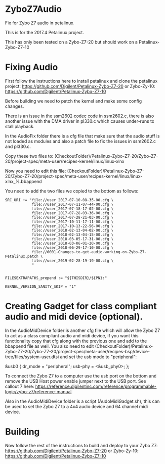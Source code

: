# ZyboZ7Audio
Fix for Zybo Z7 audio in petalinux.

This is for the 2017.4 Petalinux project.

This has only been tested on a Zybo-Z7-20 but should work on a Petalinux-Zybo-Z7-10



# Fixing Audio

First follow the instructions here to install petalinux and clone the petalinux project: https://github.com/Digilent/Petalinux-Zybo-Z7-20 or Zybo-Zy-10: https://github.com/Digilent/Petalinux-Zybo-Z7-10

Before building we need to patch the kernel and make some config changes.

There is an issue in the ssm2602 codec code in ssm2602.c, there is also another issue with the DMA driver in pl330.c which causes under-runs to stall playback.


In the AudioFix folder there is a cfg file that make sure that the audio stuff is not loaded as modules and also a patch file to fix the issues in ssm2602.c and pl330.c.

Copy these two files to: (CheckoutFolder)/Petalinux-Zybo-Z7-20/Zybo-Z7-20/project-spec/meta-user/recipes-kernel/linux/linux-xlnx

Now you need to edit this file: (CheckoutFolder)/Petalinux-Zybo-Z7-20/Zybo-Z7-20/project-spec/meta-user/recipes-kernel/linux/linux-xlnx_%.bbappend

You need to add the two files we copied to the bottom as follows:

```
SRC_URI += "file://user_2017-07-10-08-35-00.cfg \
            file://user_2017-07-11-07-44-00.cfg \
            file://user_2017-07-18-17-02-00.cfg \
            file://user_2017-07-28-03-36-00.cfg \
            file://user_2017-07-28-21-03-00.cfg \
            file://user_2017-10-11-17-11-00.cfg \
            file://user_2017-10-13-22-56-00.cfg \
            file://user_2018-02-13-04-02-00.cfg \
            file://user_2018-02-13-04-15-00.cfg \
            file://user_2018-03-05-17-31-00.cfg \
            file://user_2018-03-06-01-20-00.cfg \
            file://user_2018-06-29-17-10-00.cfg \
            file://0001-Changes-to-get-audio-working-on-Zybo-Z7-Petalinux.patch \
            file://user_2019-02-28-19-19-00.cfg \
            "


FILESEXTRAPATHS_prepend := "${THISDIR}/${PN}:"

KERNEL_VERSION_SANITY_SKIP = "1"
```


# Creating Gadget for class compliant audio and midi device (optional).

In the AudioMidDevice folder is another cfg file which will allow the Zybo Z7 to act as a class compliant audio and midi device, if you want this functionality copy that cfg along with the previous one and add to the bbappend file as well. You also need to edit (CheckoutFolder)/Petalinux-Zybo-Z7-20/Zybo-Z7-20/project-spec/meta-user/recipes-bsp/device-tree/files/system-user.dtsi and set the usb mode to "peripheral":

&usb0 {	
	dr_mode = "peripheral";
	usb-phy = <&usb_phy0>;
};

To connect the Zybo Z7 to a computer use the usb port on the bottom and remove the USB Host power enable jumper next to the USB port. See callout 7 here: https://reference.digilentinc.com/reference/programmable-logic/zybo-z7/reference-manual

Also in the AudioMidiDevice folder is a script (AudoMidiGadget.sh), this can be used to set the Zybo Z7 to a 4x4 audio device and 64 channel midi device.



# Building

Now follow the rest of the instructions to build and deploy to your Zybo Z7: https://github.com/Digilent/Petalinux-Zybo-Z7-20 or Zybo-Zy-10: https://github.com/Digilent/Petalinux-Zybo-Z7-10


